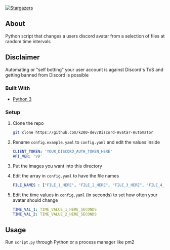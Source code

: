 [![Stargazers][stars-shield]][stars-url]

## About

Python script that changes a users discord avatar from a selection of files at random time intervals

## Disclaimer

Automating or "self botting" your user account is against Discord's ToS and getting banned from Discord is possible 

### Built With

* [Python 3](https://www.python.org/)

### Setup

1. Clone the repo
   ```sh
   git clone https://github.com/k200-dev/Discord-Avatar-Automator
   ```
2. Rename `config.example.yaml` to `config.yaml` and edit the values inside
   ```yaml
   CLIENT_TOKEN: 'YOUR_DISCORD_AUTH_TOKEN_HERE'
   API_VER: 'v9'
   ```
3. Put the images you want into this directory

4. Edit the array in `config.yaml` to have the file names
   ```yaml
   FILE_NAMES : ["FILE_1_HERE", "FILE_2_HERE", "FILE_3_HERE", "FILE_4_HERE"]
   ```

5. Edit the time values in `config.yaml` (in seconds) to set how often your avatar should change
   ```yaml
   TIME_VAL_1: TIME_VALUE_1_HERE_SECONDS
   TIME_VAL_2: TIME_VALUE_2_HERE_SECONDS
   ```

## Usage

Run `script.py` through Python or a process manager like pm2

[stars-shield]: https://img.shields.io/github/stars/k200-dev/Discord-Avatar-Automator.svg?style=for-the-badge
[stars-url]: https://github.com/k200-dev/Discord-Avatar-Automator/stargazers
